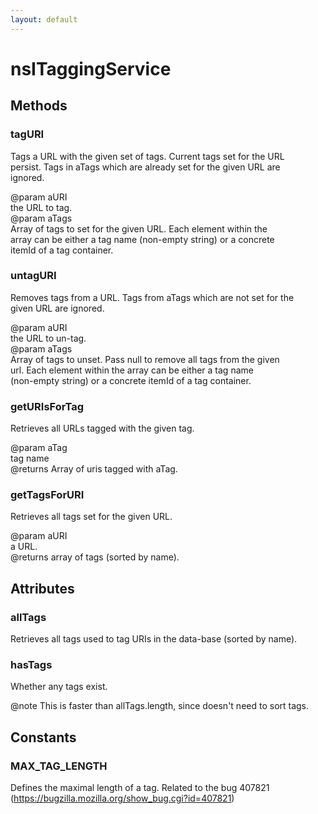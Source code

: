 ```yaml
---
layout: default
---
```


# nsITaggingService #

## Methods ##

### tagURI ###
  
Tags a URL with the given set of tags. Current tags set for the URL  
persist. Tags in aTags which are already set for the given URL are  
ignored.  
  
@param aURI  
       the URL to tag.  
@param aTags  
       Array of tags to set for the given URL.  Each element within the  
       array can be either a tag name (non-empty string) or a concrete  
       itemId of a tag container.  
  

### untagURI ###
  
Removes tags from a URL. Tags from aTags which are not set for the  
given URL are ignored.  
  
@param aURI  
       the URL to un-tag.  
@param aTags  
       Array of tags to unset.  Pass null to remove all tags from the given  
       url.  Each element within the array can be either a tag name  
       (non-empty string) or a concrete itemId of a tag container.  
  

### getURIsForTag ###
  
Retrieves all URLs tagged with the given tag.  
  
@param aTag  
       tag name  
@returns Array of uris tagged with aTag.  
  

### getTagsForURI ###
  
Retrieves all tags set for the given URL.  
  
@param aURI  
       a URL.  
@returns array of tags (sorted by name).  
  

## Attributes ##

### allTags ###
  
Retrieves all tags used to tag URIs in the data-base (sorted by name).  
  

### hasTags ###
  
Whether any tags exist.  
  
@note This is faster than allTags.length, since doesn't need to sort tags.  
  

## Constants ##

### MAX_TAG_LENGTH ###
  
Defines the maximal length of a tag. Related to the bug 407821   
(https://bugzilla.mozilla.org/show_bug.cgi?id=407821)   
  
